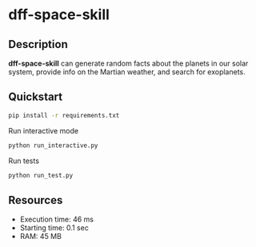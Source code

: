 # dff-space-skill

## Description

**dff-space-skill** can generate random facts about the planets in our solar system, provide info on the Martian weather, and search for exoplanets.

## Quickstart

```bash
pip install -r requirements.txt
```
Run interactive mode
```bash
python run_interactive.py
```
Run tests
```bash
python run_test.py
```
## Resources

* Execution time: 46 ms
* Starting time: 0.1 sec
* RAM: 45 MB
